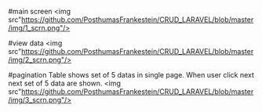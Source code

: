 #main screen
<img src"https://github.com/PosthumasFrankestein/CRUD_LARAVEL/blob/master/img/1_scrn.png"/>

#view data
<img src"https://github.com/PosthumasFrankestein/CRUD_LARAVEL/blob/master/img/2_scrn.png"/>

#pagination
Table shows set of 5 datas in single page. When user click next next set of 5 data are shown.
<img src"https://github.com/PosthumasFrankestein/CRUD_LARAVEL/blob/master/img/3_scrn.png"/>